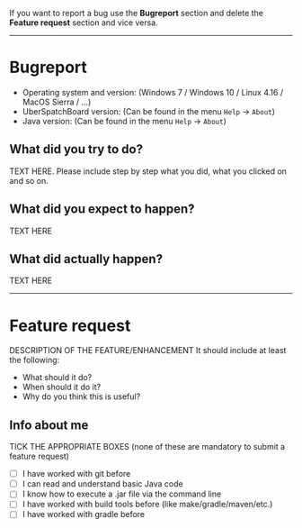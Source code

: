 If you want to report a bug use the **Bugreport** section and delete the **Feature request** section and vice versa.

-----------------------------------

# Bugreport

- Operating system and version: (Windows 7 / Windows 10 / Linux 4.16 / MacOS Sierra / ...)
- UberSpatchBoard version: (Can be found in the menu `Help` -> `About`)
- Java version: (Can be found in the menu `Help` -> `About`)

## What did you try to do?

TEXT HERE. Please include step by step what you did, what you clicked on and so on.

## What did you expect to happen?

TEXT HERE

## What did actually happen?

TEXT HERE

-----------------------------------

# Feature request

DESCRIPTION OF THE FEATURE/ENHANCEMENT
It should include at least the following:
- What should it do?
- When should it do it?
- Why do you think this is useful?

## Info about me

TICK THE APPROPRIATE BOXES
(none of these are mandatory to submit a feature request)

- [ ] I have worked with git before
- [ ] I can read and understand basic Java code
- [ ] I know how to execute a .jar file via the command line
- [ ] I have worked with build tools before (like make/gradle/maven/etc.)
- [ ] I have worked with gradle before
